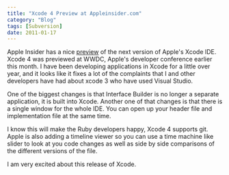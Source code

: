 ```yaml
---
title: "Xcode 4 Preview at Appleinsider.com"
category: "Blog"
tags: [Subversion]
date: 2011-01-17
---
```



Apple Insider has a nice [preview](http://www.appleinsider.com/articles/10/06/19/inside_apples_new_xcode_4_development_tool.html "Xcode 4") of the next version of Apple's Xcode IDE. Xcode 4 was previewed at WWDC, Apple's developer conference earlier this month. I have been developing applications in Xcode for a little over year, and it looks like it fixes a lot of the complaints that I and other developers have had about xcode 3 who have used Visual Studio.

One of the biggest changes is that Interface Builder is no longer a separate application, it is built into Xcode. Another one of that changes is that there is a single window for the whole IDE. You can open up your header file and implementation file at the same time.

I know this will make the Ruby developers happy, Xcode 4 supports git. Apple is also adding a timeline viewer so you can use a time machine like slider to look at you code changes as well as side by side comparisons of the different versions of the file.

I am very excited about this release of Xcode.